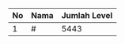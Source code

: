 | No | Nama            | Jumlah Level |
|----|-----------------|--------------|
| 1  | #    |    5443        |
